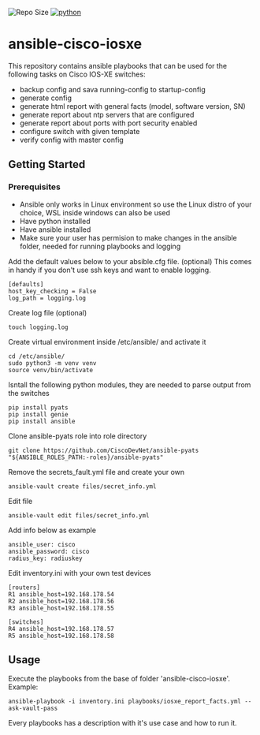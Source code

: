 ![Repo Size](https://img.shields.io/github/repo-size/Sulstice/global-chem)
[![python](https://img.shields.io/badge/python-3.12-blue.svg)](https://www.python.org)

# ansible-cisco-iosxe
This repository contains ansible playbooks that can be used for the following tasks on Cisco IOS-XE switches:

  * backup config and sava running-config to startup-config
  * generate config
  * generate html report with general facts (model, software version, SN)
  * generate report about ntp servers that are configured
  * generate report about ports with port security enabled
  * configure switch with given template
  * verify config with master config

## Getting Started

### Prerequisites

  * Ansible only works in Linux environment so use the Linux distro of your choice, WSL inside windows can also be used
  * Have python installed
  * Have ansible installed
  * Make sure your user has permision to make changes in the ansible folder, needed for running playbooks and logging

Add the default values below to your absible.cfg file. (optional) This comes in handy if you don't use  ssh keys and want to enable logging.

```
[defaults]
host_key_checking = False
log_path = logging.log
```

Create log file (optional)

```
touch logging.log
```

Create virtual environment inside /etc/ansible/ and activate it

```
cd /etc/ansible/
sudo python3 -m venv venv 
source venv/bin/activate
```

Isntall the following python modules, they are needed to parse output from the switches

```
pip install pyats
pip install genie
pip install ansible
```

Clone ansible-pyats role into role directory

```
git clone https://github.com/CiscoDevNet/ansible-pyats "${ANSIBLE_ROLES_PATH:-roles}/ansible-pyats"
```

Remove the secrets_fault.yml file and create your own

```
ansible-vault create files/secret_info.yml
```

Edit file

```
ansible-vault edit files/secret_info.yml
```

Add info below as example

```
ansible_user: cisco
ansible_password: cisco
radius_key: radiuskey
```

Edit inventory.ini with your own test devices

```
[routers]
R1 ansible_host=192.168.178.54
R2 ansible_host=192.168.178.56
R3 ansible_host=192.168.178.55

[switches]
R4 ansible_host=192.168.178.57
R5 ansible_host=192.168.178.58
```

## Usage

Execute the playbooks from the base of folder 'ansible-cisco-iosxe'. Example:

```
ansible-playbook -i inventory.ini playbooks/iosxe_report_facts.yml --ask-vault-pass
```

Every playbooks has a description with it's use case and how to run it.

